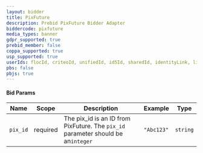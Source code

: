 ```yaml
---
layout: bidder
title: PixFuture
description: Prebid PixFuture Bidder Adapter
biddercode: pixfuture
media_types: banner
gdpr_supported: true
prebid_member: false
coppa_supported: true
usp_supported: true
userIds: flocId, criteoId, unifiedId, id5Id, sharedId, identityLink, liveIntentId, fabrickId
pbs: false
pbjs: true
---
```

#### Bid Params

| Name                | Scope    | Description                                                                                                                                                                   | Example                                               | Type             |
|---------------------|----------|-------------------------------------------------------------------------------------------------------------------------------------------------------------------------------|-------------------------------------------------------|------------------|
| `pix_id`       | required | The pix_id is an ID from PixFuture.  The `pix_id` parameter should be an`integer`                                                  | `"Abc123"`                                            | `string`         |

